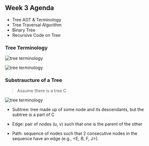 ## Week 3 Agenda
- Tree ADT & Terminology
- Tree Traversal Algorithm
- Binary Tree
- Recursive Code on Tree

### Tree Terminology

![tree terminology](https://github.com/psui3905/COMP2123/blob/master/week3/tree_t1.png)


![tree terminology](https://github.com/psui3905/COMP2123/blob/master/week3/tree_t2.png)

### Substraucture of a Tree

> Assume there is a tree C

![tree terminology](https://github.com/psui3905/COMP2123/blob/master/week3/tree_t3.png)

- Subtree: tree made up of some node and its descendants, but the subtree is a part of C

-  Edge: pair of nodes (u, v) such that one is the parent of the other

- Path: sequence of nodes such that 2 consecutive nodes in the sequence have an edge (e.g., <E, B, F, J>).